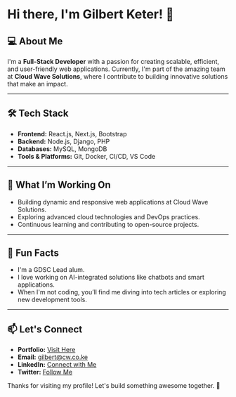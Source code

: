 # Hi there, I'm Gilbert Keter! 👋

## 💻 About Me
I'm a **Full-Stack Developer** with a passion for creating scalable, efficient, and user-friendly web applications. Currently, I'm part of the amazing team at **Cloud Wave Solutions**, where I contribute to building innovative solutions that make an impact.

---

## 🛠️ Tech Stack
- **Frontend:** React.js, Next.js, Bootstrap  
- **Backend:** Node.js, Django, PHP  
- **Databases:** MySQL, MongoDB  
- **Tools & Platforms:** Git, Docker, CI/CD, VS Code  

---

## 🚀 What I’m Working On
- Building dynamic and responsive web applications at Cloud Wave Solutions.
- Exploring advanced cloud technologies and DevOps practices.
- Continuous learning and contributing to open-source projects.

---

## 🌟 Fun Facts
- I'm a GDSC Lead alum.  
- I love working on AI-integrated solutions like chatbots and smart applications.  
- When I'm not coding, you’ll find me diving into tech articles or exploring new development tools.

---

## 📫 Let's Connect
- **Portfolio:** [Visit Here](https://engineerketer.dev)  
- **Email:** gilbert@cw.co.ke  
- **LinkedIn:** [Connect with Me](https://www.linkedin.com/in/gilbert-keter-2251b0255/)  
- **Twitter:** [Follow Me](https://x.com/keter_gilbert75)   

Thanks for visiting my profile! Let's build something awesome together. 🚀  
